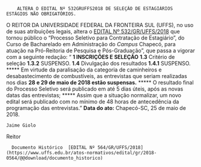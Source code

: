         ALTERA O EDITAL Nº 532GRUFFS2018 DE SELEÇÃO DE ESTAGIÁRIOS ESTÁGIOS NÃO OBRIGATÓRIOS.  

 O REITOR DA UNIVERSIDADE FEDERAL DA FRONTEIRA SUL (UFFS), no uso de suas atribuições legais, altera o [EDITAL Nº 532/GR/UFFS/2018](https://www.uffs.edu.br/atos-normativos/edital/gr/2018-0532)  que tornou público o “Processo Seletivo para Contratação de Estagiário”, do Curso de Bacharelado em Administração do *Campus* Chapecó, para atuação na Pró-Reitoria de Pesquisa e Pós-Graduação”, que passa a vigorar com a seguinte redação: “ **1 INSCRIÇÕES E SELEÇÃO**  **1.3** Critério de seleção **1.3.2** SUSPENSO. **1.4** Divulgação dos resultados **1.4.1** SUSPENSO. ***** Em virtude da paralisação da categoria de caminheiros e desabastecimento de combustíveis, as entrevistas que seriam realizadas nos dias **28 e 29 de maio de 2018 estão suspensas.**  ***** O resultado final do Processo Seletivo será publicado em até 5 dias úteis, após as novas datas das entrevistas; ***** Assim que a situação normalizar, um novo edital será publicado com no mínimo de 48 horas de antecedência da programação das entrevistas.”      **Data do ato:** Chapecó-SC, 25 de maio de 2018.   
 

    Jaime Giolo   
 Reitor 

      Documento Histórico  [EDITAL Nº 564/GR/UFFS/2018](https://www.uffs.edu.br/atos-normativos/edital/gr/2018-0564/@@download/documento_historico)     
      